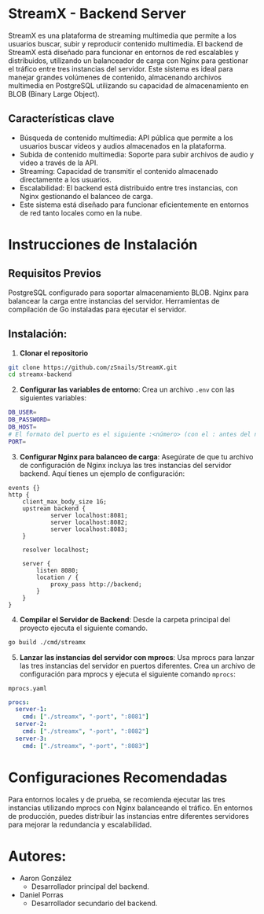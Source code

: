 # StreamX - Backend Server

StreamX es una plataforma de streaming multimedia que permite a los usuarios buscar,
subir y reproducir contenido multimedia. El backend de StreamX está diseñado para
funcionar en entornos de red escalables y distribuidos, utilizando un balanceador de
carga con Nginx para gestionar el tráfico entre tres instancias del servidor. Este
sistema es ideal para manejar grandes volúmenes de contenido, almacenando archivos
multimedia en PostgreSQL utilizando su capacidad de almacenamiento en BLOB (Binary
Large Object).

## Características clave

- Búsqueda de contenido multimedia: API pública que permite a los usuarios buscar
  videos y audios almacenados en la plataforma.
- Subida de contenido multimedia: Soporte para subir archivos de audio y video a
  través de la API.
- Streaming: Capacidad de transmitir el contenido almacenado directamente a los
  usuarios.
- Escalabilidad: El backend está distribuido entre tres instancias, con Nginx
  gestionando el balanceo de carga.
- Este sistema está diseñado para funcionar eficientemente en entornos de red tanto
  locales como en la nube.

# Instrucciones de Instalación
## Requisitos Previos
PostgreSQL configurado para soportar almacenamiento BLOB.
Nginx para balancear la carga entre instancias del servidor.
Herramientas de compilación de Go instaladas para ejecutar el servidor.

## Instalación:

1. **Clonar el repositorio**

```bash
git clone https://github.com/zSnails/StreamX.git
cd streamx-backend
```

2. **Configurar las variables de entorno**: Crea un archivo `.env` con las siguientes variables:

```bash
DB_USER=
DB_PASSWORD=
DB_HOST=
# El formato del puerto es el siguiente :<número> (con el : antes del número y sin los <>)
PORT=
```
3. **Configurar Nginx para balanceo de carga**: Asegúrate de que tu archivo de
   configuración de Nginx incluya las tres instancias del servidor backend. Aquí
   tienes un ejemplo de configuración:

```nginx
events {}
http {
    client_max_body_size 1G;
    upstream backend {
            server localhost:8081;
            server localhost:8082;
            server localhost:8083;
    }

    resolver localhost;

    server {
        listen 8080;
        location / {
            proxy_pass http://backend;
        }
    }
}
```

4. **Compilar el Servidor de Backend**: Desde la carpeta principal del proyecto
   ejecuta el siguiente comando.

```bash
go build ./cmd/streamx
```

5. **Lanzar las instancias del servidor con mprocs**: Usa mprocs para lanzar las tres
   instancias del servidor en puertos diferentes. Crea un archivo de configuración
   para mprocs y ejecuta el siguiente comando `mprocs`:

`mprocs.yaml`
```yaml
procs:
  server-1:
    cmd: ["./streamx", "-port", ":8081"]
  server-2:
    cmd: ["./streamx", "-port", ":8082"]
  server-3:
    cmd: ["./streamx", "-port", ":8083"]
```

# Configuraciones Recomendadas

Para entornos locales y de prueba, se recomienda ejecutar las tres instancias
utilizando mprocs con Nginx balanceando el tráfico. En entornos de producción, puedes
distribuir las instancias entre diferentes servidores para mejorar la redundancia y
escalabilidad.


# Autores:

- Aaron González
    - Desarrollador principal del backend.
- Daniel Porras
    - Desarrollador secundario del backend.
